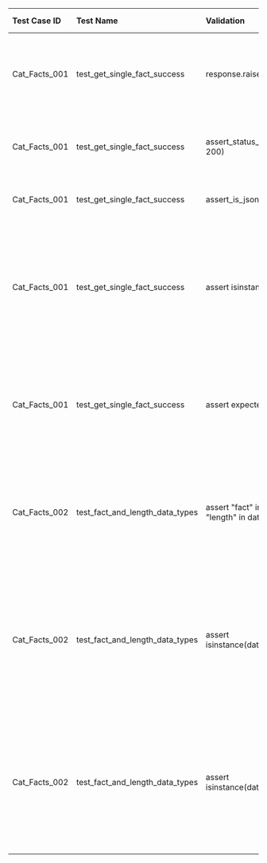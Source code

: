 | Test Case ID | Test Name | Validation | Type of Validation | Reasoning |
|:----------|:----------|:----------|:----------|:----------|
|Cat_Facts_001| test_get_single_fact_success| response.raise_for_status()|Error Handling / HTTP Status Code (implicit)| Automatically raises an HTTPError for 4xx (client error) or 5xx (server error) response status codes|
|Cat_Facts_001| test_get_single_fact_success| assert_status_code(response, 200) | HTTP Status Code | Fundamental check to ensure request was successfully processed |
|Cat_Facts_001| test_get_single_fact_success| assert_is_json(response) | Content Type / Response Format | Ensures that the response body is valid JSON |
|Cat_Facts_001| test_get_single_fact_success| assert isinstance(data, dict) | JSON Structure / Data Type |  APIs often return a JSON object (which maps to a Python dictionary) as their top-level structure for single entities. This confirms the expected overall structure |
|Cat_Facts_001| test_get_single_fact_success| assert expected_key in data | Content / Key Presence | This is a parameterized test that runs twice:It asserts that the fact key and length is present in the JSON response |
|Cat_Facts_002| test_fact_and_length_data_types | assert "fact" in data, assert "length" in data | Content / Key Presence | Ensures the presence of these critical fields before attempting to check their data types, preventing KeyError if they were missing |
|Cat_Facts_002| test_fact_and_length_data_types | assert isinstance(data["fact"], str) | Data Type | Validates that the value associated with the fact key is indeed a string. This is crucial for data integrity and ensuring that consumers of this API can expect a text-based fact |
|Cat_Facts_002| test_fact_and_length_data_types | assert isinstance(data["length"], int) | Data Type | Validates that the value associated with the length key is an integer. This is important for numerical operations or ensuring consistent data types for consumers |
